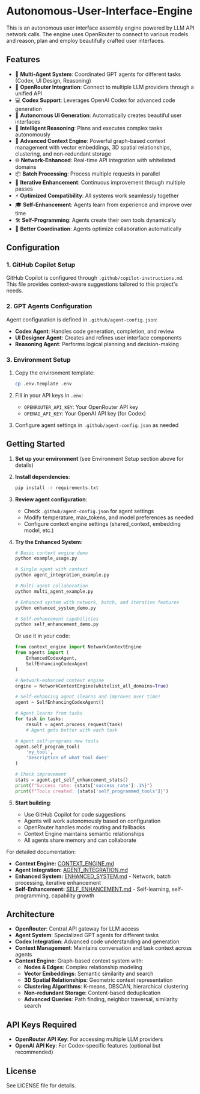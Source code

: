 # Autonomous-User-Interface-Engine

This is an autonomous user interface assembly engine powered by LLM API network calls. The engine uses OpenRouter to connect to various models and reason, plan and employ beautifully crafted user interfaces.

## Features

- 🤖 **Multi-Agent System**: Coordinated GPT agents for different tasks (Codex, UI Design, Reasoning)
- 🔌 **OpenRouter Integration**: Connect to multiple LLM providers through a unified API
- 💻 **Codex Support**: Leverages OpenAI Codex for advanced code generation
- 🎨 **Autonomous UI Generation**: Automatically creates beautiful user interfaces
- 🧠 **Intelligent Reasoning**: Plans and executes complex tasks autonomously
- 🧬 **Advanced Context Engine**: Powerful graph-based context management with vector embeddings, 3D spatial relationships, clustering, and non-redundant storage
- 🌐 **Network-Enhanced**: Real-time API integration with whitelisted domains
- 📦 **Batch Processing**: Process multiple requests in parallel
- 🔄 **Iterative Enhancement**: Continuous improvement through multiple passes
- ⚡ **Optimized Compatibility**: All systems work seamlessly together
- 🎓 **Self-Enhancement**: Agents learn from experience and improve over time
- 🛠️ **Self-Programming**: Agents create their own tools dynamically
- 🤝 **Better Coordination**: Agents optimize collaboration automatically

## Configuration

### 1. GitHub Copilot Setup

GitHub Copilot is configured through `.github/copilot-instructions.md`. This file provides context-aware suggestions tailored to this project's needs.

### 2. GPT Agents Configuration

Agent configuration is defined in `.github/agent-config.json`:

- **Codex Agent**: Handles code generation, completion, and review
- **UI Designer Agent**: Creates and refines user interface components
- **Reasoning Agent**: Performs logical planning and decision-making

### 3. Environment Setup

1. Copy the environment template:
   ```bash
   cp .env.template .env
   ```

2. Fill in your API keys in `.env`:
   - `OPENROUTER_API_KEY`: Your OpenRouter API key
   - `OPENAI_API_KEY`: Your OpenAI API key (for Codex)

3. Configure agent settings in `.github/agent-config.json` as needed

## Getting Started

1. **Set up your environment** (see Environment Setup section above for details)

2. **Install dependencies**:
   ```bash
   pip install -r requirements.txt
   ```

3. **Review agent configuration**:
   - Check `.github/agent-config.json` for agent settings
   - Modify temperature, max_tokens, and model preferences as needed
   - Configure context engine settings (shared_context, embedding model, etc.)

4. **Try the Enhanced System**:
   ```bash
   # Basic context engine demo
   python example_usage.py
   
   # Single agent with context
   python agent_integration_example.py
   
   # Multi-agent collaboration
   python multi_agent_example.py
   
   # Enhanced system with network, batch, and iterative features
   python enhanced_system_demo.py
   
   # Self-enhancement capabilities
   python self_enhancement_demo.py
   ```
   
   Or use it in your code:
   ```python
   from context_engine import NetworkContextEngine
   from agents import (
       EnhancedCodexAgent,
       SelfEnhancingCodexAgent
   )
   
   # Network-enhanced context engine
   engine = NetworkContextEngine(whitelist_all_domains=True)
   
   # Self-enhancing agent (learns and improves over time)
   agent = SelfEnhancingCodexAgent()
   
   # Agent learns from tasks
   for task in tasks:
       result = agent.process_request(task)
       # Agent gets better with each task
   
   # Agent self-programs new tools
   agent.self_program_tool(
       'my_tool',
       'Description of what tool does'
   )
   
   # Check improvement
   stats = agent.get_self_enhancement_stats()
   print(f"Success rate: {stats['success_rate']:.1%}")
   print(f"Tools created: {stats['self_programmed_tools']}")
   ```

5. **Start building**:
   - Use GitHub Copilot for code suggestions
   - Agents will work autonomously based on configuration
   - OpenRouter handles model routing and fallbacks
   - Context Engine maintains semantic relationships
   - All agents share memory and can collaborate

For detailed documentation:
- **Context Engine:** [CONTEXT_ENGINE.md](CONTEXT_ENGINE.md)
- **Agent Integration:** [AGENT_INTEGRATION.md](AGENT_INTEGRATION.md)
- **Enhanced System:** [ENHANCED_SYSTEM.md](ENHANCED_SYSTEM.md) - Network, batch processing, iterative enhancement
- **Self-Enhancement:** [SELF_ENHANCEMENT.md](SELF_ENHANCEMENT.md) - Self-learning, self-programming, capability growth

## Architecture

- **OpenRouter**: Central API gateway for LLM access
- **Agent System**: Specialized GPT agents for different tasks
- **Codex Integration**: Advanced code understanding and generation
- **Context Management**: Maintains conversation and task context across agents
- **Context Engine**: Graph-based context system with:
  - **Nodes & Edges**: Complex relationship modeling
  - **Vector Embeddings**: Semantic similarity and search
  - **3D Spatial Relationships**: Geometric context representation
  - **Clustering Algorithms**: K-means, DBSCAN, hierarchical clustering
  - **Non-redundant Storage**: Content-based deduplication
  - **Advanced Queries**: Path finding, neighbor traversal, similarity search

## API Keys Required

- **OpenRouter API Key**: For accessing multiple LLM providers
- **OpenAI API Key**: For Codex-specific features (optional but recommended)

## License

See LICENSE file for details.
